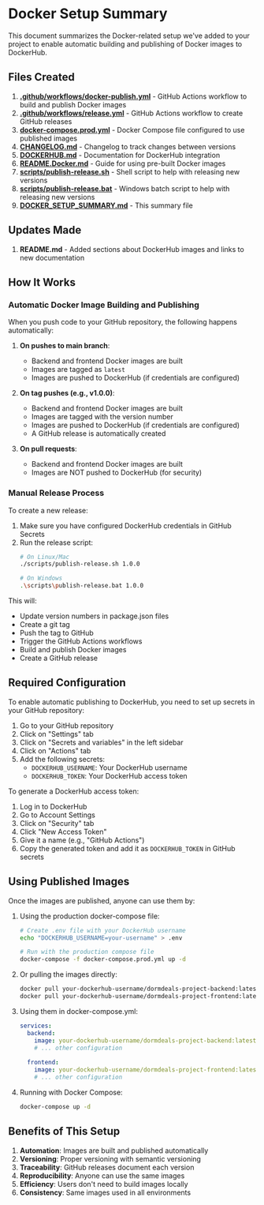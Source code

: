 # Docker Setup Summary

This document summarizes the Docker-related setup we've added to your project to enable automatic building and publishing of Docker images to DockerHub.

## Files Created

1. **[.github/workflows/docker-publish.yml](file:///d:/YanakornS/DormDeals-Project-DockerImages/.github/workflows/docker-publish.yml)** - GitHub Actions workflow to build and publish Docker images
2. **[.github/workflows/release.yml](file:///d:/YanakornS/DormDeals-Project-DockerImages/.github/workflows/release.yml)** - GitHub Actions workflow to create GitHub releases
3. **[docker-compose.prod.yml](file:///d:/YanakornS/DormDeals-Project-DockerImages/docker-compose.prod.yml)** - Docker Compose file configured to use published images
4. **[CHANGELOG.md](file:///d:/YanakornS/DormDeals-Project-DockerImages/CHANGELOG.md)** - Changelog to track changes between versions
5. **[DOCKERHUB.md](file:///d:/YanakornS/DormDeals-Project-DockerImages/DOCKERHUB.md)** - Documentation for DockerHub integration
6. **[README.Docker.md](file:///d:/YanakornS/DormDeals-Project-DockerImages/README.Docker.md)** - Guide for using pre-built Docker images
7. **[scripts/publish-release.sh](file:///d:/YanakornS/DormDeals-Project-DockerImages/scripts/publish-release.sh)** - Shell script to help with releasing new versions
8. **[scripts/publish-release.bat](file:///d:/YanakornS/DormDeals-Project-DockerImages/scripts/publish-release.bat)** - Windows batch script to help with releasing new versions
9. **[DOCKER_SETUP_SUMMARY.md](file:///d:/YanakornS/DormDeals-Project-DockerImages/DOCKER_SETUP_SUMMARY.md)** - This summary file

## Updates Made

1. **README.md** - Added sections about DockerHub images and links to new documentation

## How It Works

### Automatic Docker Image Building and Publishing

When you push code to your GitHub repository, the following happens automatically:

1. **On pushes to main branch**:
   - Backend and frontend Docker images are built
   - Images are tagged as `latest`
   - Images are pushed to DockerHub (if credentials are configured)

2. **On tag pushes (e.g., v1.0.0)**:
   - Backend and frontend Docker images are built
   - Images are tagged with the version number
   - Images are pushed to DockerHub (if credentials are configured)
   - A GitHub release is automatically created

3. **On pull requests**:
   - Backend and frontend Docker images are built
   - Images are NOT pushed to DockerHub (for security)

### Manual Release Process

To create a new release:

1. Make sure you have configured DockerHub credentials in GitHub Secrets
2. Run the release script:
   ```bash
   # On Linux/Mac
   ./scripts/publish-release.sh 1.0.0
   
   # On Windows
   .\scripts\publish-release.bat 1.0.0
   ```

This will:
- Update version numbers in package.json files
- Create a git tag
- Push the tag to GitHub
- Trigger the GitHub Actions workflows
- Build and publish Docker images
- Create a GitHub release

## Required Configuration

To enable automatic publishing to DockerHub, you need to set up secrets in your GitHub repository:

1. Go to your GitHub repository
2. Click on "Settings" tab
3. Click on "Secrets and variables" in the left sidebar
4. Click on "Actions" tab
5. Add the following secrets:
   - `DOCKERHUB_USERNAME`: Your DockerHub username
   - `DOCKERHUB_TOKEN`: Your DockerHub access token

To generate a DockerHub access token:
1. Log in to DockerHub
2. Go to Account Settings
3. Click on "Security" tab
4. Click "New Access Token"
5. Give it a name (e.g., "GitHub Actions")
6. Copy the generated token and add it as `DOCKERHUB_TOKEN` in GitHub secrets

## Using Published Images

Once the images are published, anyone can use them by:

1. Using the production docker-compose file:
   ```bash
   # Create .env file with your DockerHub username
   echo "DOCKERHUB_USERNAME=your-username" > .env
   
   # Run with the production compose file
   docker-compose -f docker-compose.prod.yml up -d
   ```

2. Or pulling the images directly:
   ```bash
   docker pull your-dockerhub-username/dormdeals-project-backend:latest
   docker pull your-dockerhub-username/dormdeals-project-frontend:latest
   ```

3. Using them in docker-compose.yml:
   ```yaml
   services:
     backend:
       image: your-dockerhub-username/dormdeals-project-backend:latest
       # ... other configuration
     
     frontend:
       image: your-dockerhub-username/dormdeals-project-frontend:latest
       # ... other configuration
   ```

4. Running with Docker Compose:
   ```bash
   docker-compose up -d
   ```

## Benefits of This Setup

1. **Automation**: Images are built and published automatically
2. **Versioning**: Proper versioning with semantic versioning
3. **Traceability**: GitHub releases document each version
4. **Reproducibility**: Anyone can use the same images
5. **Efficiency**: Users don't need to build images locally
6. **Consistency**: Same images used in all environments
